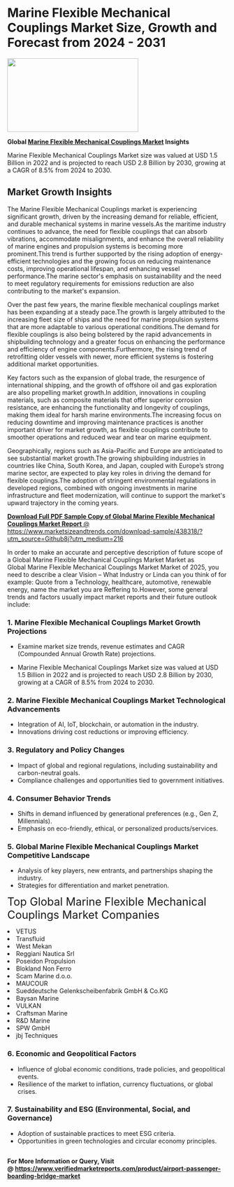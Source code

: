 <H1>Marine Flexible Mechanical Couplings Market Size, Growth and Forecast from 2024 - 2031</H1><img class="aligncenter size-medium wp-image-584254" src="https://thirdeyenews.in/wp-content/uploads/2024/09/Global-Market-Research-300x168.jpeg" alt="" width="300" height="168" /><p><strong>Global&nbsp;<a href="https://www.marketsizeandtrends.com/download-sample/438318/?utm_source=Github8j?utm_medium=216">Marine Flexible Mechanical Couplings Market</a> Insights</strong></p><p>Marine Flexible Mechanical Couplings Market size was valued at USD 1.5 Billion in 2022 and is projected to reach USD 2.8 Billion by 2030, growing at a CAGR of 8.5% from 2024 to 2030.</p><p><h2>Market Growth Insights</h2> <p>The Marine Flexible Mechanical Couplings market is experiencing significant growth, driven by the increasing demand for reliable, efficient, and durable mechanical systems in marine vessels.As the maritime industry continues to advance, the need for flexible couplings that can absorb vibrations, accommodate misalignments, and enhance the overall reliability of marine engines and propulsion systems is becoming more prominent.This trend is further supported by the rising adoption of energy-efficient technologies and the growing focus on reducing maintenance costs, improving operational lifespan, and enhancing vessel performance.The marine sector's emphasis on sustainability and the need to meet regulatory requirements for emissions reduction are also contributing to the market's expansion.</p> <p><a href="#"></a></p> <p>Over the past few years, the marine flexible mechanical couplings market has been expanding at a steady pace.The growth is largely attributed to the increasing fleet size of ships and the need for marine propulsion systems that are more adaptable to various operational conditions.The demand for flexible couplings is also being bolstered by the rapid advancements in shipbuilding technology and a greater focus on enhancing the performance and efficiency of engine components.Furthermore, the rising trend of retrofitting older vessels with newer, more efficient systems is fostering additional market opportunities.</p> <p>Key factors such as the expansion of global trade, the resurgence of international shipping, and the growth of offshore oil and gas exploration are also propelling market growth.In addition, innovations in coupling materials, such as composite materials that offer superior corrosion resistance, are enhancing the functionality and longevity of couplings, making them ideal for harsh marine environments.The increasing focus on reducing downtime and improving maintenance practices is another important driver for market growth, as flexible couplings contribute to smoother operations and reduced wear and tear on marine equipment.</p> <p>Geographically, regions such as Asia-Pacific and Europe are anticipated to see substantial market growth.The growing shipbuilding industries in countries like China, South Korea, and Japan, coupled with Europe’s strong marine sector, are expected to play key roles in driving the demand for flexible couplings.The adoption of stringent environmental regulations in developed regions, combined with ongoing investments in marine infrastructure and fleet modernization, will continue to support the market's upward trajectory in the coming years.</p> <p><a href="#"></p><p><span class=""><strong>Download Full PDF Sample Copy of Global Marine Flexible Mechanical Couplings Market Report</strong> @ <a href="https://www.marketsizeandtrends.com/download-sample/438318/?utm_source=Github8j?utm_medium=216" target="_blank">https://www.marketsizeandtrends.com/download-sample/438318/?utm_source=Github8j?utm_medium=216</a></span></p><p>In order to make an accurate and perceptive description of future scope of a Global&nbsp;Marine Flexible Mechanical Couplings Market Market as Global&nbsp;Marine Flexible Mechanical Couplings Market Market of 2025, you need to describe a clear Vision &ndash; What Industry or Linda can you think of for example: Quote from a Technology, healthcare, automotive, renewable energy, name the market you are Reffering to.However, some general trends and factors usually impact market reports and their future outlook include:</p><h3>1.&nbsp;<strong>Marine Flexible Mechanical Couplings Market Growth Projections</strong></h3><ul><li>Examine market size trends, revenue estimates and CAGR (Compounded Annual Growth Rate) projections.</li><li><p>Marine Flexible Mechanical Couplings Market size was valued at USD 1.5 Billion in 2022 and is projected to reach USD 2.8 Billion by 2030, growing at a CAGR of 8.5% from 2024 to 2030.</p></li></ul><h3>2.&nbsp;<strong>Marine Flexible Mechanical Couplings Market Technological Advancements</strong></h3><ul><li>Integration of AI, IoT, blockchain, or automation in the industry.</li><li>Innovations driving cost reductions or improving efficiency.</li></ul><h3>3.&nbsp;<strong>Regulatory and Policy Changes</strong></h3><ul><li>Impact of global and regional regulations, including sustainability and carbon-neutral goals.</li><li>Compliance challenges and opportunities tied to government initiatives.</li></ul><h3>4.&nbsp;<strong>Consumer Behavior Trends</strong></h3><ul><li>Shifts in demand influenced by generational preferences (e.g., Gen Z, Millennials).</li><li>Emphasis on eco-friendly, ethical, or personalized products/services.</li></ul><h3>5.&nbsp;<strong>Global Marine Flexible Mechanical Couplings Market Competitive Landscape</strong></h3><ul><li>Analysis of key players, new entrants, and partnerships shaping the industry.</li><li>Strategies for differentiation and market penetration.</li></ul><p data-pm-slice="1 1 []"><span style="color: inherit; font-family: inherit; font-size: 25px;">Top Global Marine Flexible Mechanical Couplings Market Companies</span></p><div class="" data-test-id=""><p><li>VETUS</li><li> Transfluid</li><li> West Mekan</li><li> Reggiani Nautica Srl</li><li> Poseidon Propulsion</li><li> Blokland Non Ferro</li><li> Scam Marine d.o.o.</li><li> MAUCOUR</li><li> Sueddeutsche Gelenkscheibenfabrik GmbH & Co.KG</li><li> Baysan Marine</li><li> VULKAN</li><li> Craftsman Marine</li><li> R&D Marine</li><li> SPW GmbH</li><li> jbj Techniques</li></p></div><h3>6.&nbsp;<strong>Economic and Geopolitical Factors</strong></h3><ul><li>Influence of global economic conditions, trade policies, and geopolitical events.</li><li>Resilience of the market to inflation, currency fluctuations, or global crises.</li></ul><h3>7.&nbsp;<strong>Sustainability and ESG (Environmental, Social, and Governance)</strong></h3><ul><li>Adoption of sustainable practices to meet ESG criteria.</li><li>Opportunities in green technologies and circular economy principles.</li></ul><h2><strong style="font-size: 14px;">For More Information or Query, Visit @&nbsp;</strong><a style="background-color: #ffffff; font-size: 14px;" href="https://www.marketsizeandtrends.com/report/marine-flexible-mechanical-couplings-market/" target="_blank">https://www.verifiedmarketreports.com/product/airport-passenger-boarding-bridge-market</a></h2>